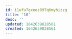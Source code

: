 ```yaml
---
id: i1ufu7gxeez897q6myhizzg
title: '10'
desc: ''
updated: 1642639828561
created: 1642639828561
---
```


